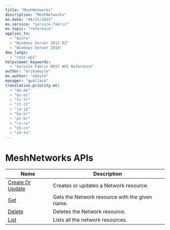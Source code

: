 ```yaml
---
title: "MeshNetworks"
description: "MeshNetworks"
ms.date: "04/25/2022"
ms.service: "service-fabric"
ms.topic: "reference"
applies_to: 
  - "Azure"
  - "Windows Server 2012 R2"
  - "Windows Server 2016"
dev_langs: 
  - "rest-api"
helpviewer_keywords: 
  - "Service Fabric REST API Reference"
author: "erikadoyle"
ms.author: "edoyle"
manager: "gwallace"
translation.priority.mt: 
  - "de-de"
  - "es-es"
  - "fr-fr"
  - "it-it"
  - "ja-jp"
  - "ko-kr"
  - "pt-br"
  - "ru-ru"
  - "zh-cn"
  - "zh-tw"
---
```

# MeshNetworks APIs

| Name | Description |
| --- | --- |
| [Create Or Update](sfclient-api-meshnetwork_createorupdate.md) | Creates or updates a Network resource.<br/> |
| [Get](sfclient-api-meshnetwork_get.md) | Gets the Network resource with the given name.<br/> |
| [Delete](sfclient-api-meshnetwork_delete.md) | Deletes the Network resource.<br/> |
| [List](sfclient-api-meshnetwork_list.md) | Lists all the network resources.<br/> |

